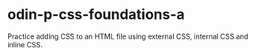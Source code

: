 # odin-p-css-foundations-a
Practice adding CSS to an HTML file using external CSS, internal CSS and inline CSS.
